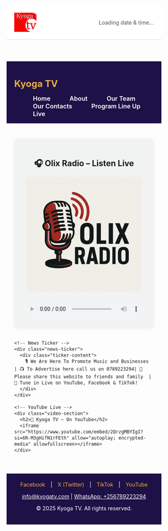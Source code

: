 <!DOCTYPE html>
<html lang="en">
<head>
  <meta charset="UTF-8" />
  <meta name="viewport" content="width=device-width, initial-scale=1.0"/>
  <title>Kyoga TV Live</title>
  <link href="https://fonts.googleapis.com/css2?family=Poppins:wght@400;600&display=swap" rel="stylesheet" />
  <style>
    * {
      box-sizing: border-box;
      margin: 0;
      padding: 0;
    }

    body {
      font-family: 'Poppins', sans-serif;
      background-color: #f2f2f2;
      color: #333;
      line-height: 1.6;
    }

    header {
      background-color: #fff;
      color: #333;
      padding: 20px;
      display: flex;
      justify-content: space-between;
      align-items: center;
      border-bottom: 1px solid #ddd;
    }

    header img {
      height: 50px;
    }

    .datetime {
      font-size: 14px;
      color: #555;
    }

    nav.nav {
      background-color: #1d1147;
      padding: 15px 20px;
      display: flex;
      justify-content: space-between;
      align-items: center;
      flex-wrap: wrap;
    }

    .logo h2 a {
      color: #f0ac45;
      text-decoration: none;
      font-weight: 700;
      font-size: 24px;
    }

    ul.nav-links {
      list-style: none;
      display: flex;
      flex-wrap: wrap;
    }

    ul.nav-links li {
      margin: 0 10px;
    }

    ul.nav-links li a {
      color: #ffffff;
      font-weight: 600;
      font-size: 16px;
      padding: 10px 15px;
      text-decoration: none;
      border-radius: 5px;
      transition: background 0.3s ease, color 0.3s ease;
    }

    ul.nav-links li a:hover {
      background-color: #f0ac45;
      color: #1d1147;
    }

    #menu-toggle {
      display: none;
      font-size: 28px;
      color: #fff;
      background: none;
      border: none;
      cursor: pointer;
    }

    main {
      padding: 40px 20px;
      max-width: 1000px;
      margin: auto;
    }

    .radio-player, .video-section {
      background: #f0f3f2;
      padding: 20px;
      border-radius: 10px;
      box-shadow: 0 2px 10px rgba(0, 0, 0, 0.05);
      margin-bottom: 30px;
      text-align: center;
    }

    .radio-player h2 {
      margin-bottom: 15px;
    }

    .radio-player audio {
      width: 100%;
    }

    .news-ticker {
      width: 100%;
      background-color: #8bc2ee;
      color: white;
      overflow: hidden;
      white-space: nowrap;
      padding: 10px 0;
      box-shadow: 0 2px 4px rgba(39, 3, 245, 0.2);
      margin: 30px 0;
      font-size: 16px;
      font-weight: bold;
      position: relative;
    }

    .ticker-content {
      display: inline-block;
      padding-left: 100%;
      animation: ticker 20s linear infinite;
    }

    @keyframes ticker {
      0% { transform: translateX(0%); }
      100% { transform: translateX(-100%); }
    }

    iframe {
      width: 100%;
      height: 450px;
      border-radius: 10px;
      border: none;
    }

    footer {
      background-color: #1d1147;
      color: white;
      padding: 20px;
      text-align: center;
    }

    .social-links a {
      color: #f0ac45;
      margin: 0 10px;
      text-decoration: none;
    }

    .social-links a:hover {
      text-decoration: underline;
    }

    @media (max-width: 768px) {
      ul.nav-links {
        flex-direction: column;
        width: 100%;
        display: none;
        margin-top: 10px;
      }

      ul.nav-links.show {
        display: flex;
      }

      ul.nav-links li {
        margin: 10px 0;
      }

      #menu-toggle {
        display: block;
      }

      iframe {
        height: 250px;
      }
    }
  </style>
</head>
<body>

  <header>
    <img src="KYOGA TV.jpg" alt="Kyoga TV Logo" />
    <div class="datetime" id="datetime">Loading date & time...</div>
  </header>

  <nav class="nav">
    <div class="logo">
      <h2><a href="#">Kyoga TV</a></h2>
    </div>
    <button id="menu-toggle">&#9776;</button>
    <ul class="nav-links" id="nav-links">
      <li><a href="home.html">Home</a></li>
      <li><a href="about.html">About</a></li>
      <li><a href="our team.html">Our Team</a></li>
      <li><a href="our contacts.html">Our Contacts</a></li>
      <li><a href="Program Line Up.html">Program Line Up</a></li>
      <li><a href="live.html">Live</a></li>
    </ul>
  </nav>

  <main>
    <!-- Olix Radio -->
    <div class="radio-player">
      <h2>🎧 Olix Radio – Listen Live</h2>
      <img src="ChatGPT Image Jul 5, 2025, 10_01_33 PM.png" alt="Olix Radio" style="width: 300px; border-radius: 10px; margin-bottom: 15px;">
      <audio autoplay controls>
        <source src="https://stream.zeno.fm/4mb1wxhrefhvv" type="audio/mpeg">
        Your browser does not support the audio element.
      </audio>
    </div>

    <!-- News Ticker -->
    <div class="news-ticker">
      <div class="ticker-content">
        🎙️ We Are Here To Promote Music and Businesses | 📺 To Advertise here call us on 0789223294| 🎥 Please share this website to friends and family  | 🔴 Tune in Live on YouTube, Facebook & TikTok!
      </div>
    </div>

    <!-- YouTube Live -->
    <div class="video-section">
      <h2>📡 Kyoga TV – On YouTube</h2>
      <iframe src="https://www.youtube.com/embed/2QrzgMBYIgI?si=6R-M3gHifN1rFEth" allow="autoplay; encrypted-media" allowfullscreen></iframe>
    </div>
  </main>

  <footer>
    <div class="social-links">
      <a href="https://facebook.com/kyogatv" target="_blank">Facebook</a> |
      <a href="https://x.com/kyogatv" target="_blank">X (Twitter)</a> |
      <a href="https://tiktok.com/@kyogatv" target="_blank">TikTok</a> |
      <a href="https://youtube.com/@kyogatv" target="_blank">YouTube</a>
    </div>
    <p><a href="mailto:info@kyogatv.com" style="color:white;">info@kyogatv.com</a> | <a href="https://wa.me/256789223294" style="color:white;" target="_blank">WhatsApp: +256789223294</a></p>
    <p>&copy; 2025 Kyoga TV. All rights reserved.</p>
  </footer>

  <script>
    // Date & Time
    function updateDateTime() {
      const now = new Date();
      const options = {
        weekday: 'long',
        year: 'numeric',
        month: 'long',
        day: 'numeric',
        hour: '2-digit',
        minute: '2-digit',
        second: '2-digit',
        hour12: true
      };
      document.getElementById('datetime').textContent = now.toLocaleString('en-US', options);
    }
    updateDateTime();
    setInterval(updateDateTime, 1000);

    // Mobile menu toggle
    const toggleBtn = document.getElementById('menu-toggle');
    const navLinks = document.getElementById('nav-links');
    toggleBtn.addEventListener('click', () => {
      navLinks.classList.toggle('show');
    });
  </script>
</body>
</html>
